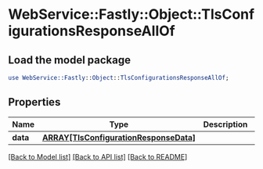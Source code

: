 # WebService::Fastly::Object::TlsConfigurationsResponseAllOf

## Load the model package
```perl
use WebService::Fastly::Object::TlsConfigurationsResponseAllOf;
```

## Properties
Name | Type | Description | Notes
------------ | ------------- | ------------- | -------------
**data** | [**ARRAY[TlsConfigurationResponseData]**](TlsConfigurationResponseData.md) |  | [optional] 

[[Back to Model list]](../README.md#documentation-for-models) [[Back to API list]](../README.md#documentation-for-api-endpoints) [[Back to README]](../README.md)


